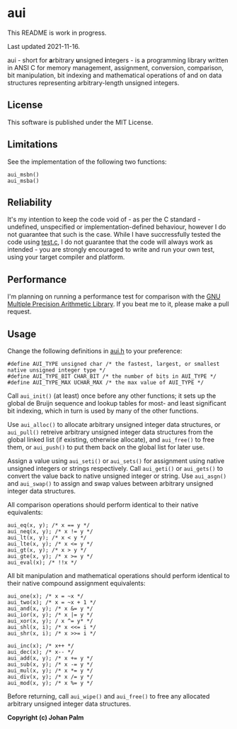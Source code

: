 # aui
This README is work in progress.

Last updated 2021-11-16.

aui - short for **a**rbitrary **u**nsigned **i**ntegers - is a programming library written in ANSI C for memory management, assignment, conversion, comparison, bit manipulation, bit indexing and mathematical operations of and on data structures representing arbitrary-length unsigned integers.

## License
This software is published under the MIT License.

## Limitations
See the implementation of the following two functions:
```
aui_msbn()
aui_msba()
```

## Reliability
It's my intention to keep the code void of - as per the C standard - undefined, unspecified or implementation-defined behaviour, however I do not guarantee that such is the case. While I have succressfully tested the code using [test.c](https://github.com/pij-se/aui/tree/master/src/test.c), I do not guarantee that the code will always work as intended - you are strongly encouraged to write and run your own test, using your target compiler and platform.

## Performance
I'm planning on running a performance test for comparison with the [GNU Multiple Precision Arithmetic Library](https://gmplib.org/). If you beat me to it, please make a pull request.

## Usage
Change the following definitions in [aui.h](https://github.com/pij-se/aui/tree/master/src/aui.h) to your preference:
```
#define AUI_TYPE unsigned char /* the fastest, largest, or smallest native unsigned integer type */
#define AUI_TYPE_BIT CHAR_BIT /* the number of bits in AUI_TYPE */
#define AUI_TYPE_MAX UCHAR_MAX /* the max value of AUI_TYPE */
```
Call `aui_init()` (at least) once before any other functions; it sets up the global de Bruijn sequence and lookup tables for most- and least significant bit indexing, which in turn is used by many of the other functions.

Use `aui_alloc()` to allocate arbitrary unsigned integer data structures, or `aui_pull()`  retreive arbitrary unsigned integer data structures from the global linked list (if existing, otherwise allocate), and `aui_free()` to free them,  or `aui_push()` to put them back on the global list for later use.

Assign a value using `aui_seti()` or `aui_sets()` for assignment using native unsigned integers or strings respectively. Call `aui_geti()` or `aui_gets()` to convert the value back to native unsigned integer or string. Use `aui_asgn()` and `aui_swap()` to assign and swap values between arbitrary unsigned integer data structures.

All comparison operations should perform identical to their native equivalents:

```
aui_eq(x, y); /* x == y */
aui_neq(x, y); /* x != y */
aui_lt(x, y); /* x < y */
aui_lte(x, y); /* x <= y */
aui_gt(x, y); /* x > y */
aui_gte(x, y); /* x >= y */
aui_eval(x); /* !!x */
```

All bit manipulation and mathematical operations should perform identical to their native compound assignment equivalents:

```
aui_one(x); /* x = ~x */
aui_two(x); /* x = ~x + 1 */
aui_and(x, y); /* x &= y */
aui_ior(x, y); /* x |= y */
aui_xor(x, y); / x ^= y* */
aui_shl(x, i); /* x <<= i */
aui_shr(x, i); /* x >>= i */

aui_inc(x); /* x++ */
aui_dec(x); /* x-- */
aui_add(x, y); /* x += y */
aui_sub(x, y); /* x -= y */
aui_mul(x, y); /* x *= y */
aui_div(x, y); /* x /= y */
aui_mod(x, y); /* x %= y */
```

Before returning, call `aui_wipe()` and `aui_free()` to free any allocated arbitrary unsigned integer data structures.

**Copyright (c) Johan Palm**
